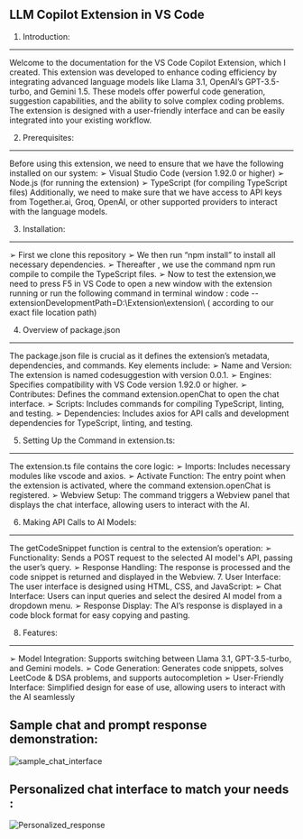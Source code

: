 LLM Copilot Extension in VS Code 
----------------------------------

1. Introduction:
----------------
Welcome to the documentation for the VS Code Copilot Extension, which I created. This 
extension was developed to enhance coding efficiency by integrating advanced language 
models like Llama 3.1, OpenAI’s GPT-3.5-turbo, and Gemini 1.5. These models offer powerful 
code generation, suggestion capabilities, and the ability to solve complex coding problems. The 
extension is designed with a user-friendly interface and can be easily integrated into your 
existing workflow.

2. Prerequisites:
-----------------
Before using this extension, we need to ensure that we have the following installed on our 
system:
➢ Visual Studio Code (version 1.92.0 or higher)
➢ Node.js (for running the extension)
➢ TypeScript (for compiling TypeScript files)
Additionally, we need to make sure that we have access to API keys from Together.ai, Groq, 
OpenAI, or other supported providers to interact with the language models.

3. Installation:
------------------
➢ First we clone this repository 
➢ We then run “npm install” to install all necessary dependencies.
➢ Thereafter , we use the command npm run compile to compile the TypeScript files.
➢ Now to test the extension,we need to press F5 in VS Code to open a new window with 
the extension running or run the following command in terminal window :
code --extensionDevelopmentPath=D:\Extension\extension\ ( according to our 
exact file location path)

4. Overview of package.json
----------------------------
The package.json file is crucial as it defines the extension’s metadata, dependencies, 
and commands. Key elements include:
➢ Name and Version: The extension is named codesuggestion with version 0.0.1.
➢ Engines: Specifies compatibility with VS Code version 1.92.0 or higher.
➢ Contributes: Defines the command extension.openChat to open the chat interface.
➢ Scripts: Includes commands for compiling TypeScript, linting, and testing.
➢ Dependencies: Includes axios for API calls and development dependencies for 
TypeScript, linting, and testing.

5. Setting Up the Command in extension.ts:
------------------------------------------
The extension.ts file contains the core logic:
➢ Imports: Includes necessary modules like vscode and axios.
➢ Activate Function: The entry point when the extension is activated, where the 
command extension.openChat is registered.
➢ Webview Setup: The command triggers a Webview panel that displays the chat 
interface, allowing users to interact with the AI.

6. Making API Calls to AI Models:
---------------------------------
The getCodeSnippet function is central to the extension’s operation:
➢ Functionality: Sends a POST request to the selected AI model's API, passing the user’s 
query.
➢ Response Handling: The response is processed and the code snippet is returned and 
displayed in the Webview.
7. User Interface:
The user interface is designed using HTML, CSS, and JavaScript:
➢ Chat Interface: Users can input queries and select the desired AI model from a 
dropdown menu.
➢ Response Display: The AI’s response is displayed in a code block format for easy 
copying and pasting.

8. Features:
------------

➢ Model Integration: Supports switching between Llama 3.1, GPT-3.5-turbo, and Gemini models.
➢ Code Generation: Generates code snippets, solves LeetCode & DSA problems, and supports autocompletion
➢ User-Friendly Interface: Simplified design for ease of use, allowing users to interact with the AI seamlessly

Sample chat and prompt response demonstration:
-----------------------------------------
![sample_chat_interface](https://github.com/user-attachments/assets/43cab310-e93e-4040-bc4c-4390c99684f6)

Personalized chat interface to match your needs :
-----------------------------------------
![Personalized_response](https://github.com/user-attachments/assets/30071652-86ed-4eae-9da3-a59df866635c)

